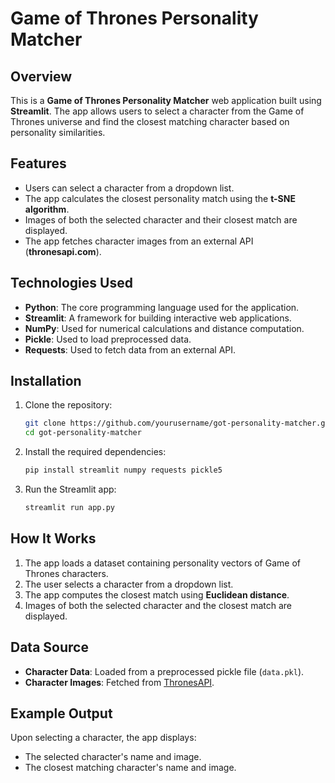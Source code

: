 # Game of Thrones Personality Matcher

## Overview
This is a **Game of Thrones Personality Matcher** web application built using **Streamlit**. The app allows users to select a character from the Game of Thrones universe and find the closest matching character based on personality similarities.

## Features
- Users can select a character from a dropdown list.
- The app calculates the closest personality match using the **t-SNE algorithm**.
- Images of both the selected character and their closest match are displayed.
- The app fetches character images from an external API (**thronesapi.com**).

## Technologies Used
- **Python**: The core programming language used for the application.
- **Streamlit**: A framework for building interactive web applications.
- **NumPy**: Used for numerical calculations and distance computation.
- **Pickle**: Used to load preprocessed data.
- **Requests**: Used to fetch data from an external API.

## Installation
1. Clone the repository:
   ```sh
   git clone https://github.com/yourusername/got-personality-matcher.git
   cd got-personality-matcher
   ```
2. Install the required dependencies:
   ```sh
   pip install streamlit numpy requests pickle5
   ```
3. Run the Streamlit app:
   ```sh
   streamlit run app.py
   ```

## How It Works
1. The app loads a dataset containing personality vectors of Game of Thrones characters.
2. The user selects a character from a dropdown list.
3. The app computes the closest match using **Euclidean distance**.
4. Images of both the selected character and the closest match are displayed.

## Data Source
- **Character Data**: Loaded from a preprocessed pickle file (`data.pkl`).
- **Character Images**: Fetched from [ThronesAPI](https://thronesapi.com/).

## Example Output
Upon selecting a character, the app displays:
- The selected character's name and image.
- The closest matching character's name and image.

